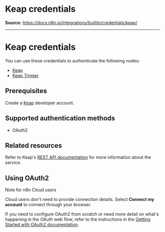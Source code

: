 # Keap credentials

**Source:** https://docs.n8n.io/integrations/builtin/credentials/keap/

---

# Keap credentials

You can use these credentials to authenticate the following nodes:

- [Keap](../../app-nodes/n8n-nodes-base.keap/)
- [Keap Trigger](../../trigger-nodes/n8n-nodes-base.keaptrigger/)

## Prerequisites

Create a [Keap](https://developer.keap.com/) developer account.

## Supported authentication methods

- OAuth2

## Related resources

Refer to Keap's [REST API documentation](https://developer.keap.com/docs/restv2/) for more information about the service.

## Using OAuth2

Note for n8n Cloud users

Cloud users don't need to provide connection details. Select **Connect my account** to connect through your browser.

If you need to configure OAuth2 from scratch or need more detail on what's happening in the OAuth web flow, refer to the instructions in the [Getting Started with OAuth2 documentation](https://developer.keap.com/getting-started-oauth-keys/).
